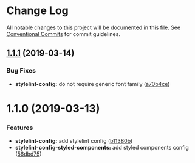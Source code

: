 # Change Log

All notable changes to this project will be documented in this file.
See [Conventional Commits](https://conventionalcommits.org) for commit guidelines.

## [1.1.1](https://github.com/psirenny/monorepo/tree/master/packages/stylelint-config/compare/@psirenny/stylelint-config@1.1.0...@psirenny/stylelint-config@1.1.1) (2019-03-14)


### Bug Fixes

* **stylelint-config:** do not require generic font family ([a70b4ce](https://github.com/psirenny/monorepo/tree/master/packages/stylelint-config/commit/a70b4ce))





# 1.1.0 (2019-03-13)


### Features

* **stylelint-config:** add stylelint config ([b11380b](https://github.com/psirenny/monorepo/tree/master/packages/stylelint-config/commit/b11380b))
* **stylelint-config-styled-components:** add styled components config ([56dbd75](https://github.com/psirenny/monorepo/tree/master/packages/stylelint-config/commit/56dbd75))
